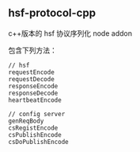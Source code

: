 hsf-protocol-cpp
-----------------------

c++版本的 hsf 协议序列化 node addon

包含下列方法：

```
// hsf
requestEncode
requestDecode
responseEncode
responseDecode
heartbeatEncode

// config server
genReqBody
csRegistEncode
csPublishEncode
csDoPublishEncode
```
